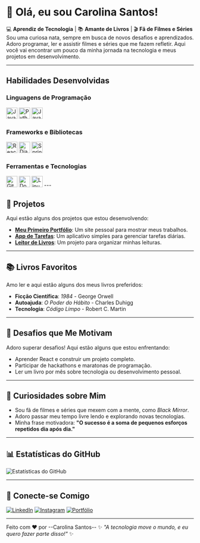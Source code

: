 # 👋 Olá, eu sou Carolina Santos!

💻 **Aprendiz de Tecnologia** | 📚 **Amante de Livros** | 🎬 **Fã de Filmes e Séries**  
Sou uma curiosa nata, sempre em busca de novos desafios e aprendizados. Adoro programar, ler e assistir filmes e séries que me fazem refletir. Aqui você vai encontrar um pouco da minha jornada na tecnologia e meus projetos em desenvolvimento.

---

## Habilidades Desenvolvidas

### Linguagens de Programação

<img src="https://cdn.jsdelivr.net/gh/devicons/devicon/icons/javascript/javascript-original.svg" alt="JavaScript" width="30" height="30"/>
<img src="https://cdn.jsdelivr.net/gh/devicons/devicon/icons/python/python-original.svg" alt="Python" width="30" height="30"/>
<img src="https://cdn.jsdelivr.net/gh/devicons/devicon/icons/java/java-original.svg" alt="Java" width="30" height="30"/>

### Frameworks e Bibliotecas

<img src="https://cdn.jsdelivr.net/gh/devicons/devicon/icons/react/react-original.svg" alt="React" width="30" height="30"/>
<img src="https://cdn.jsdelivr.net/gh/devicons/devicon/icons/django/django-plain.svg" alt="Django" width="30" height="30"/>
<img src="https://cdn.jsdelivr.net/gh/devicons/devicon/icons/spring/spring-original.svg" alt="Spring" width="30" height="30"/>

### Ferramentas e Tecnologias

<img src="https://cdn.jsdelivr.net/gh/devicons/devicon/icons/git/git-original.svg" alt="Git" width="30" height="30"/>
<img src="https://cdn.jsdelivr.net/gh/devicons/devicon/icons/docker/docker-original.svg" alt="Docker" width="30" height="30"/>
<img src="https://cdn.jsdelivr.net/gh/devicons/devicon/icons/linux/linux-original.svg" alt="Linux" width="30" height="30"/>
---

## 🚀 Projetos
Aqui estão alguns dos projetos que estou desenvolvendo:
- **[Meu Primeiro Portfólio](https://github.com/carol-santos/portfolio)**: Um site pessoal para mostrar meus trabalhos.
- **[App de Tarefas](https://github.com/carol-santos/todo-app)**: Um aplicativo simples para gerenciar tarefas diárias.
- **[Leitor de Livros](https://github.com/carol-santos/book-reader)**: Um projeto para organizar minhas leituras.

---

## 📚 Livros Favoritos
Amo ler e aqui estão alguns dos meus livros preferidos:
- **Ficção Científica**: *1984* - George Orwell
- **Autoajuda**: *O Poder do Hábito* - Charles Duhigg
- **Tecnologia**: *Código Limpo* - Robert C. Martin

---

## 🏅 Desafios que Me Motivam
Adoro superar desafios! Aqui estão alguns que estou enfrentando:
- Aprender React e construir um projeto completo.
- Participar de hackathons e maratonas de programação.
- Ler um livro por mês sobre tecnologia ou desenvolvimento pessoal.

---

## 🌟 Curiosidades sobre Mim
- Sou fã de filmes e séries que mexem com a mente, como *Black Mirror*.
- Adoro passar meu tempo livre lendo e explorando novas tecnologias.
- Minha frase motivadora: **"O sucesso é a soma de pequenos esforços repetidos dia após dia."**

---

## 📊 Estatísticas do GitHub
![Estatísticas do GitHub](https://github-readme-stats.vercel.app/api?username=carol-santos&show_icons=true&theme=blue-green)

---

## 🔗 Conecte-se Comigo
[![LinkedIn](https://img.shields.io/badge/LinkedIn-0077B5?style=for-the-badge&logo=linkedin&logoColor=white)](https://www.linkedin.com/in/carol-santos)
[![Instagram](https://img.shields.io/badge/Instagram-E4405F?style=for-the-badge&logo=instagram&logoColor=white)]((https://www.instagram.com/carolinasanttos.dev/))
[![Portfólio](https://img.shields.io/badge/Portfólio-FF5722?style=for-the-badge&logo=google-chrome&logoColor=white)](https://carol-santos.github.io)

---

Feito com ❤️ por --Carolina Santos--
✨ *"A tecnologia move o mundo, e eu quero fazer parte disso!"* ✨
